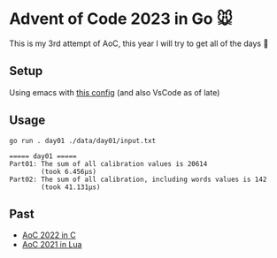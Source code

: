# Advent of Code 2023 in Go 🐭

This is my 3rd attempt of AoC, this year I will try to get all of the days 🎄

## Setup

Using emacs with [this config](https://gist.github.com/Aadv1k/2bd92889f3a10a5ffb6298b8fb7d04bf) (and also VsCode as of late)

## Usage

```shell
go run . day01 ./data/day01/input.txt
```

```
===== day01 =====
Part01: The sum of all calibration values is 20614
        (took 6.456µs)
Part02: The sum of all calibration, including words values is 142
        (took 41.131µs)
```


## Past 

- [AoC 2022 in C]( https://github.com/aadv1k/AdventOfC2022 )
- [AoC 2021 in Lua]( https://github.com/aadv1k/AdventOfLua2021 )
